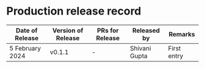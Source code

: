 # Production release record

Date of Release | Version of Release | PRs for Release | Released by | Remarks
--- | --- | --- | --- |---
5 February 2024 | v0.1.1 | - | Shivani Gupta | First entry